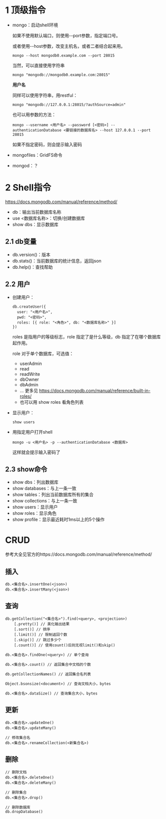 # 1 顶级指令

- mongo：启动shell环境

    如果不使用默认端口，则使用--port参数，指定端口号。

    或者使用--host参数，改变主机名，或者二者结合起来用。

    ``` SHELL
    mongo --host mongodb0.example.com --port 28015
    ```

    当然，可以直接使用字符串

    ``` SHELL
    mongo "mongodb://mongodb0.example.com:28015"
    ```

    **用户名**

    同样可以使用字符串，用restful：

    ``` SHELL
    mongo "mongodb://127.0.0.1:28015/?authSource=admin"
    ```

    也可以用参数的方法：

    ``` shell
    mongo --username <用户名> --password [<密码>] --authenticationDatabase <要链接的数据库名> --host 127.0.0.1 --port 28015
    ```

    如果不指定密码，则会提示输入密码

- mongofiles：GridFS命令

- mongod：？

# 2 Shell指令

https://docs.mongodb.com/manual/reference/method/

- db：输出当前数据库名称
- use <数据库名称>：切换/创建数据库
- show dbs：显示数据库

## 2.1 db变量

- db.version()：版本
- db.stats()：当前数据库的统计信息，返回json
- db.help()：查找帮助

## 2.2 用户

- 创建用户：

    ``` JS
    db.createUser({ 
      user: "<用户名>", 
      pwd: "<密码>", 
      roles: [{ role: "<角色>", db: "<数据库名称>" }]
    })
    ```

    roles 是指用户的等级标志，role 指定了是什么等级，db 指定了在哪个数据库起作用。

    role 对于单个数据库，可选值：

    - userAdmin
    - read
    - readWrite
    - dbOwner
    - dbAdmin
    - ... 更多见 https://docs.mongodb.com/manual/reference/built-in-roles/
    - 也可以用 show roles 看角色列表

- 显示用户：

    ``` JS
    show users
    ```

- 用指定用户打开shell

    ``` shell
    mongo -u <用户名> -p --authenticationDatabase <数据库>
    ```

    这样就会提示输入密码了

## 2.3 show命令

- show dbs：列出数据库
- show databases：与上一条一致
- show tables：列出当前数据库所有的集合
- show collections：与上一条一致
- show users：显示用户
- show roles：显示角色
- show profile：显示最近耗时1ms以上的5个操作

# CRUD

参考大全见官方的https://docs.mongodb.com/manual/reference/method/

## 插入

``` SHELL
db.<集合名>.insertOne(<json>)
db.<集合名>.insertMany(<json>)
```

## 查询

``` 
db.getCollection("<集合名>").find(<query>, <projection>)
	[.pretty()] // 美化输出结果
	[.sort()] // 排序
	[.limit()] // 限制返回个数
	[.skip()] // 跳过多少个
	[.count()] // 使用count()后则无视limit()和skip()
	
db.<集合名>.findOne(<query>) // 单个查询

db.<集合名>.count() // 返回集合中文档的个数

db.getCollectionNames() // 返回集合名列表

Object.bsonsize(<document>) // 查询文档大小，bytes

db.<集合名>.dataSize() // 查询集合大小，bytes

```

## 更新

```
db.<集合名>.updateOne()
db.<集合名>.updateMany()

// 修改集合名
db.<集合名>.renameCollection(<新集合名>)
```

## 删除

```
// 删除文档
db.<集合名>.deleteOne()
db.<集合名>.deleteMany()

// 删除集合
db.<集合名>.drop()

// 删除数据库
db.dropDatabase()
```

